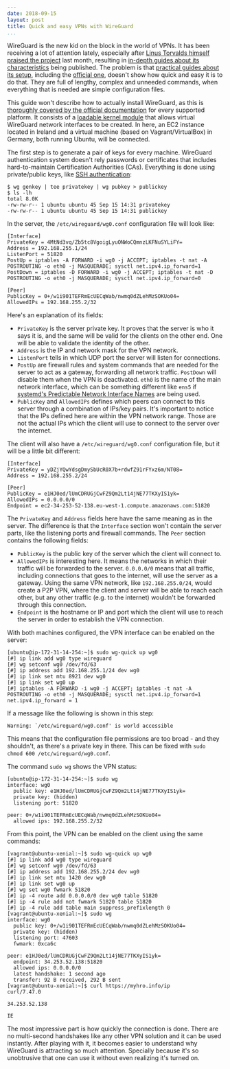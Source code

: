 ```yaml
---
date: 2018-09-15
layout: post
title: Quick and easy VPNs with WireGuard
...
```


WireGuard is the new kid on the block in the world of VPNs. It has been receiving a lot of attention lately, especially after [Linus Torvalds himself praised the project][torvalds] last month, resulting in [in-depth guides about its characteristics][ars] being published. The problem is that [practical guides about its setup][linode-guide], including the [official one][official-guide], doesn't show how quick and easy it is to do that. They are full of lengthy, complex and unneeded commands, when everything that is needed are simple configuration files.

This guide won't describe how to actually install WireGuard, as this is [thoroughly covered by the official documentation][install-guide] for every supported platform. It consists of a [loadable kernel module][wg-module] that allows virtual WireGuard network interfaces to be created. In here, an EC2 instance located in Ireland and a virtual machine (based on Vagrant/VirtualBox) in Germany, both running Ubuntu, will be connected.

The first step is to generate a pair of keys for every machine. WireGuard authentication system doesn't rely passwords or certificates that includes hard-to-maintain Certification Authorities (CAs). Everything is done using private/public keys, like [SSH authentication][ssh-auth]:

```
$ wg genkey | tee privatekey | wg pubkey > publickey
$ ls -lh
total 8.0K
-rw-rw-r-- 1 ubuntu ubuntu 45 Sep 15 14:31 privatekey
-rw-rw-r-- 1 ubuntu ubuntu 45 Sep 15 14:31 publickey
```

In the server, the `/etc/wireguard/wg0.conf` configuration file will look like:

```
[Interface]
PrivateKey = 4MtNd3vq/Zb5tc8VgoigLyuONWoCQmnzLKFNuSYLiFY=
Address = 192.168.255.1/24
ListenPort = 51820
PostUp = iptables -A FORWARD -i wg0 -j ACCEPT; iptables -t nat -A POSTROUTING -o eth0 -j MASQUERADE; sysctl net.ipv4.ip_forward=1
PostDown = iptables -D FORWARD -i wg0 -j ACCEPT; iptables -t nat -D POSTROUTING -o eth0 -j MASQUERADE; sysctl net.ipv4.ip_forward=0

[Peer]
PublicKey = 0+/w1i901TEFRmEcUECqWab/nwmq0dZLehMzSOKUo04=
AllowedIPs = 192.168.255.2/32
```

Here's an explanation of its fields:

- `PrivateKey` is the server private key. It proves that the server is who it says it is, and the same will be valid for the clients on the other end. One will be able to validate the identity of the other.
- `Address` is the IP and network mask for the VPN network.
- `ListenPort` tells in which UDP port the server will listen for connections.
- `PostUp` are firewall rules and system commands that are needed for the server to act as a gateway, forwarding all network traffic. `PostDown` will disable them when the VPN is deactivated. `eth0` is the name of the main network interface, which can be something different like `ens5` if [systemd's Predictable Network Interface Names][systemd-net] are being used.
- `PublicKey` and `AllowedIPs` defines which peers can connect to this server through a combination of IPs/key pairs. It's important to notice that the IPs defined here are within the VPN network range. Those are not the actual IPs which the client will use to connect to the server over the internet.

The client will also have a `/etc/wireguard/wg0.conf` configuration file, but it will be a little bit different:

```
[Interface]
PrivateKey = yDZjYQwYdsgDmySbUcR0X7b+rdwfZ91rFYxz6m/NT08=
Address = 192.168.255.2/24

[Peer]
PublicKey = e1HJ0ed/lUmCDRUGjCwFZ9Qm2Lt14jNE77TKXyIS1yk=
AllowedIPs = 0.0.0.0/0
Endpoint = ec2-34-253-52-138.eu-west-1.compute.amazonaws.com:51820
```

The `PrivateKey` and `Address` fields here have the same meaning as in the server. The difference is that the `Interface` section won't contain the server parts, like the listening ports and firewall commands. The `Peer` section contains the following fields:

- `PublicKey` is the public key of the server which the client will connect to.
- `AllowedIPs` is interesting here. It means the networks in which their traffic will be forwarded to the server. `0.0.0.0/0` means that all traffic, including connections that goes to the internet, will use the server as a gateway. Using the same VPN network, like `192.168.255.0/24`, would create a P2P VPN, where the client and server will be able to reach each other, but any other traffic (e.g. to the internet) wouldn't be forwarded through this connection.
- `Endpoint` is the hostname or IP and port which the client will use to reach the server in order to establish the VPN connection.

With both machines configured, the VPN interface can be enabled on the server:

```
[ubuntu@ip-172-31-14-254:~]$ sudo wg-quick up wg0
[#] ip link add wg0 type wireguard
[#] wg setconf wg0 /dev/fd/63
[#] ip address add 192.168.255.1/24 dev wg0
[#] ip link set mtu 8921 dev wg0
[#] ip link set wg0 up
[#] iptables -A FORWARD -i wg0 -j ACCEPT; iptables -t nat -A POSTROUTING -o eth0 -j MASQUERADE; sysctl net.ipv4.ip_forward=1
net.ipv4.ip_forward = 1
```

If a message like the following is shown in this step:

    Warning: `/etc/wireguard/wg0.conf' is world accessible

This means that the configuration file permissions are too broad - and they shouldn't, as there's a private key in there. This can be fixed with `sudo chmod 600 /etc/wireguard/wg0.conf`.

The command `sudo wg` shows the VPN status:

```
[ubuntu@ip-172-31-14-254:~]$ sudo wg
interface: wg0
  public key: e1HJ0ed/lUmCDRUGjCwFZ9Qm2Lt14jNE77TKXyIS1yk=
  private key: (hidden)
  listening port: 51820

peer: 0+/w1i901TEFRmEcUECqWab/nwmq0dZLehMzSOKUo04=
  allowed ips: 192.168.255.2/32
```

From this point, the VPN can be enabled on the client using the same commands:

```
[vagrant@ubuntu-xenial:~]$ sudo wg-quick up wg0
[#] ip link add wg0 type wireguard
[#] wg setconf wg0 /dev/fd/63
[#] ip address add 192.168.255.2/24 dev wg0
[#] ip link set mtu 1420 dev wg0
[#] ip link set wg0 up
[#] wg set wg0 fwmark 51820
[#] ip -4 route add 0.0.0.0/0 dev wg0 table 51820
[#] ip -4 rule add not fwmark 51820 table 51820
[#] ip -4 rule add table main suppress_prefixlength 0
[vagrant@ubuntu-xenial:~]$ sudo wg
interface: wg0
  public key: 0+/w1i901TEFRmEcUECqWab/nwmq0dZLehMzSOKUo04=
  private key: (hidden)
  listening port: 47603
  fwmark: 0xca6c

peer: e1HJ0ed/lUmCDRUGjCwFZ9Qm2Lt14jNE77TKXyIS1yk=
  endpoint: 34.253.52.138:51820
  allowed ips: 0.0.0.0/0
  latest handshake: 1 second ago
  transfer: 92 B received, 292 B sent
[vagrant@ubuntu-xenial:~]$ curl https://myhro.info/ip
curl/7.47.0

34.253.52.138

IE
```

The most impressive part is how quickly the connection is done. There are no multi-second handshakes like any other VPN solution and it can be used instantly. After playing with it, it becomes easier to understand why WireGuard is attracting so much attention. Specially because it's so unobtrusive that one can use it without even realizing it's turned on.


[ars]: https://arstechnica.com/gadgets/2018/08/wireguard-vpn-review-fast-connections-amaze-but-windows-support-needs-to-happen/
[install-guide]: https://www.wireguard.com/install/
[linode-guide]: https://www.linode.com/docs/networking/vpn/set-up-wireguard-vpn-on-ubuntu/
[official-guide]: https://www.wireguard.com/quickstart/
[ssh-auth]: /2017/01/how-ssh-authentication-works
[systemd-net]: https://www.freedesktop.org/wiki/Software/systemd/PredictableNetworkInterfaceNames/
[torvalds]: http://lkml.iu.edu/hypermail/linux/kernel/1808.0/02472.html
[wg-module]: http://lkml.iu.edu/hypermail/linux/kernel/1809.1/05548.html
